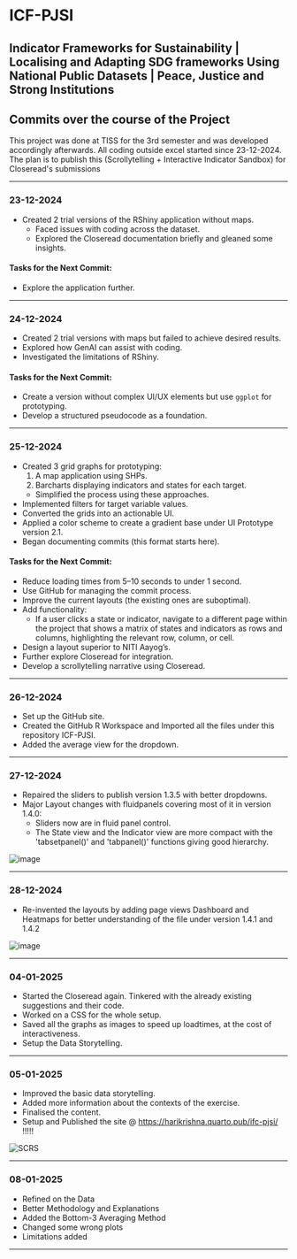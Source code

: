 # ICF-PJSI
## Indicator Frameworks for Sustainability | Localising and Adapting SDG frameworks Using National Public Datasets | Peace, Justice and Strong Institutions

## Commits over the course of the Project
This project was done at TISS for the 3rd semester and was developed accordingly afterwards. All coding outside excel started since 23-12-2024. The plan is to publish this (Scrollytelling + Interactive Indicator Sandbox) for Closeread's submissions

---

### 23-12-2024
- Created 2 trial versions of the RShiny application without maps.
  - Faced issues with coding across the dataset.
  - Explored the Closeread documentation briefly and gleaned some insights.

#### Tasks for the Next Commit:
- Explore the application further.

---

### 24-12-2024
- Created 2 trial versions with maps but failed to achieve desired results.
- Explored how GenAI can assist with coding.
- Investigated the limitations of RShiny.

#### Tasks for the Next Commit:
- Create a version without complex UI/UX elements but use `ggplot` for prototyping.
- Develop a structured pseudocode as a foundation.

---

### 25-12-2024
- Created 3 grid graphs for prototyping:
  1. A map application using SHPs.
  2. Barcharts displaying indicators and states for each target.
  - Simplified the process using these approaches.
- Implemented filters for target variable values.
- Converted the grids into an actionable UI.
- Applied a color scheme to create a gradient base under UI Prototype version 2.1.
- Began documenting commits (this format starts here).

#### Tasks for the Next Commit:
- Reduce loading times from 5–10 seconds to under 1 second.
- Use GitHub for managing the commit process.
- Improve the current layouts (the existing ones are suboptimal).
- Add functionality:
  - If a user clicks a state or indicator, navigate to a different page within the project that shows a matrix of states and indicators as rows and columns, highlighting the relevant row, column, or cell.
- Design a layout superior to NITI Aayog’s.
- Further explore Closeread for integration.
- Develop a scrollytelling narrative using Closeread.

---

### 26-12-2024
- Set up the GitHub site.
- Created the GitHub R Workspace and Imported all the files under this repository ICF-PJSI.
- Added the average view for the dropdown.

---

### 27-12-2024
- Repaired the sliders to publish version 1.3.5 with better dropdowns.
- Major Layout changes with fluidpanels covering most of it in version 1.4.0:
  - Sliders now are in fluid panel control.
  - The State view and the Indicator view are more compact with the 'tabsetpanel()' and 'tabpanel()' functions giving good hierarchy.

![image](https://github.com/user-attachments/assets/94280afd-e9af-4499-9293-ca6eccd934c2)

---

### 28-12-2024
- Re-invented the layouts by adding page views Dashboard and Heatmaps for better understanding of the file under version 1.4.1 and 1.4.2

![image](https://github.com/user-attachments/assets/6e06306c-bb9f-4141-9655-93f6ef297224)

---

### 04-01-2025
- Started the Closeread again. Tinkered with the already existing suggestions and their code.
- Worked on a CSS for the whole setup.
- Saved all the graphs as images to speed up loadtimes, at the cost of interactiveness.
- Setup the Data Storytelling.

---

### 05-01-2025
- Improved the basic data storytelling.
- Added more information about the contexts of the exercise.
- Finalised the content.
- Setup and Published the site @ https://harikrishna.quarto.pub/ifc-pjsi/ !!!!!

![SCRS](https://github.com/user-attachments/assets/95dc5256-f8b7-49a1-b72a-16b1ebf252b6)

---

### 08-01-2025
- Refined on the Data
- Better Methodology and Explanations
- Added the Bottom-3 Averaging Method
- Changed some wrong plots
- Limitations added

---
